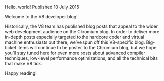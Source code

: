 Hello, world!
Published 10 July 2015

Welcome to the V8 developer blog!

Historically, the V8 team has published blog posts that appeal to the wider web development audience on the Chromium blog. In order to deliver more in-depth posts especially targeted to the hardcore coder and virtual machine enthusiasts out there, we’ve spun off this V8-specific blog. Big-ticket items will continue to be posted to the Chromium blog, but we hope you’ll stay tuned here for even more posts about advanced compiler techniques, low-level performance optimizations, and all the technical bits that make V8 tick.

Happy reading!
